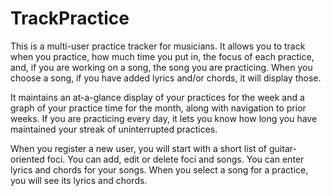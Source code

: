 # TrackPractice

This is a multi-user practice tracker for musicians. It allows you to track when you practice, how much time you put in,
the focus of each practice, and, if you are working on a song, the song you are practicing. When you choose a song, if
you have added lyrics and/or chords, it will display those.

It maintains an at-a-glance display of your practices for the week and a graph of your practice time for the month, along
with navigation to prior weeks. If you are practicing every day, it lets you know how long you have maintained your streak
of uninterrupted practices.

When you register a new user, you will start with a short list of guitar-oriented foci. You can add, edit or delete
foci and songs. You can enter lyrics and chords for your songs. When you select a song for a practice, you will see its
lyrics and chords.
